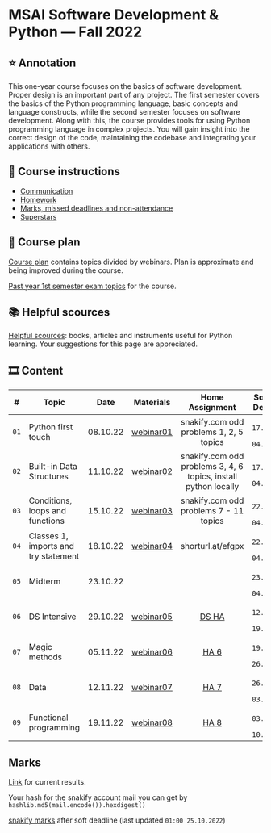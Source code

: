 # MSAI Software Development & Python — Fall 2022

## ⭐ Annotation

This one-year course focuses on the basics of software development. Proper design is an important part of any project.
The first semester covers the basics of the Python programming language, basic concepts and language constructs, while the second semester focuses on software development.
Along with this, the course provides tools for using Python programming language in complex projects.
You will gain insight into the correct design of the code, maintaining the codebase and integrating your applications with others.


## 📜 Course instructions

- [Communication](/docs/course-instructions.md#communication)
- [Homework](/docs/course-instructions.md#homework)
- [Marks, missed deadlines and non-attendance](/docs/course-instructions.md#marks-non-attendance-and-missed-deadlines)
- [Superstars](/docs/course-instructions.md#superstars)


## 🧪 Course plan

[Course plan](docs/course-plan.md) contains topics divided by webinars. Plan is approximate and being improved during the course.

[Past year 1st semester exam topics](/docs/past-year-exam-topics-1.md) for the course.


## 📚 Helpful scources

[Helpful scources](/docs/helpful-links-and-literature.md): books, articles and instruments useful for Python learning. Your suggestions for this page are appreciated.


## 🎞 Content

| # | Topic | Date | Materials | Home Assignment | Soft/Hard Deadlines |
|:-:| ----- |:----:|:---------:|:---------------:|:--------------------------:|
| `01` | Python first touch | 08.10.22 | [webinar01](/webinar01) | snakify.com odd problems 1, 2, 5 topics | `23:59 17.10.2022 / 04.11.2022` |
| `02` | Built-in Data Structures | 11.10.22 | [webinar02](/webinar02) | snakify.com odd problems 3, 4, 6 topics, install python locally | `23:59 17.10.2022 / 04.11.2022` |
| `03` | Conditions, loops and functions | 15.10.22 | [webinar03](/webinar03) | snakify.com odd problems 7 - 11 topics | `23:59 22.10.2022 / 04.11.2022` |
| `04` | Classes 1, imports and try statement | 18.10.22 | [webinar04](/webinar04) | shorturl.at/efgpx | `23:59 22.10.2022 / 04.11.2022` |
| `05` | Midterm | 23.10.22 |  |  | `23:59 23.10.2022 / 04.11.2022` |
| `06` | DS Intensive | 29.10.22 | [webinar05](/webinar05) | [DS HA](https://docs.google.com/forms/d/e/1FAIpQLScGwh0vHRhFAzrWS8ZfQpdoIpOkTyj_y0mqQhfm0W4fMb9QNQ/viewform?usp=sf_link) | `23:59 12.11.2022 / 19.11.2022` |
| `07` | Magic methods | 05.11.22 | [webinar06](/webinar06) | [HA 6](https://docs.google.com/forms/d/e/1FAIpQLSd3yG85wjbqsc8LTFpbkm3kk8cNOL7ztH107-IjD678vSHYjg/viewform?usp=sf_link) | `23:59 19.11.2022 / 26.11.2022` |
| `08` | Data | 12.11.22 | [webinar07](/webinar07) | [HA 7](https://docs.google.com/forms/d/e/1FAIpQLSf90paVryBYVW7SGLyhobTAigzfxB0dlcXn4LcCvUCjnjZmUw/viewform?usp=sf_link) | `23:59 26.11.2022 / 03.12.2022` |
| `09` | Functional programming | 19.11.22 | [webinar08](/webinar08) | [HA 8](https://docs.google.com/forms/d/e/1FAIpQLScDhaJqfTeKziGLWAzv3pGFMAc6qmd919PaXJOn-g6ogZzrWg/viewform) | `23:59 03.12.2022 / 10.12.2022` |



## Marks

[Link](https://docs.google.com/spreadsheets/d/1ks8hNiL-G2g9hKEE_hr_GUqPpWKaBk5AWsr6bcyKj7Q/edit?usp=sharing) for current results.

Your hash for the snakify account mail you can get by ```hashlib.md5(mail.encode()).hexdigest()```

[snakify marks](https://docs.google.com/spreadsheets/d/1NtvNHZDW0rT8F5MGmzevcoVJtKVdihTDM_QnLcSutH0/edit?usp=sharing) after soft deadline (last updated `01:00 25.10.2022`)